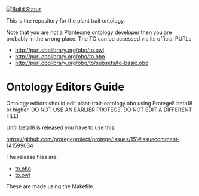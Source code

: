 [![Build Status](https://travis-ci.org/Planteome/plant-trait-ontology.svg?branch=master)](https://travis-ci.org/Planteome/plant-trait-ontology)

This is the repository for the plant trait ontology.

Note that you are not a Planteome ontology developer then you are
probably in the wrong place. The TO can be accessed via its official
PURLs:

 * http://purl.obolibrary.org/obo/to.owl
 * http://purl.obolibrary.org/obo/to.obo
 * http://purl.obolibrary.org/obo/to/subsets/to-basic.obo

# Ontology Editors Guide

Ontology editors should edit plant-trait-ontology.obo using Protege5
beta18 or higher. DO NOT USE AN EARLIER PROTEGE. DO NOT EDIT A
DIFFERENT FILE!

Until beta18 is released you have to use this:

https://github.com/protegeproject/protege/issues/151#issuecomment-141599034

The release files are:

 * [to.obo](to.obo)
 * [to.owl](to.owl)

These are made using the Makefile.




